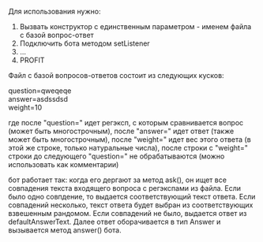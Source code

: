 ﻿Для использования нужно:

1. Вызвать конструктор с единственным параметром - именем файла с базой вопрос-ответ  
1. Подключить бота методом setListener  
1. ...  
1. PROFIT

Файл с базой вопросов-ответов состоит из следующих кусков:

question=qweqeqe  
answer=asdssdsd  
weight=10

где после "question=" идет регэксп, с которым сравнивается вопрос (может быть многострочным), 
после "answer=" идет ответ (также может быть многострочным), 
после "weight=" идет вес этого ответа (в этой же строке, только натуральные числа),
после строки с "weight=" строки до следующего "question=" не обрабатываются (можно использовать как комментарии)

бот работает так: когда его дергают за метод ask(), он ищет все совпадения текста входящего вопроса с регэкспами из файла. Если было одно совпдение, то выдается соответствующий текст ответа. Если совпадений несколько, текст ответа будет выбран из соответствующих взвешенным рандомом. Если совпадений не было, выдается ответ из defaultAnswerText. Далее ответ оборачивается в тип Answer и вызывается метод answer() бота.